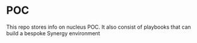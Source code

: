 # POC
This repo stores info on nucleus POC.
It also consist of playbooks that can build a bespoke Synergy environment
